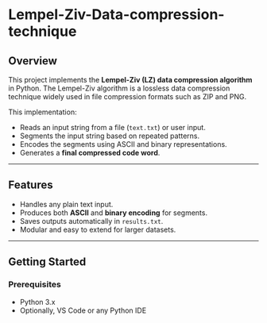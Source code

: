 # Lempel-Ziv-Data-compression-technique

## Overview
This project implements the **Lempel-Ziv (LZ) data compression algorithm** in Python. The Lempel-Ziv algorithm is a lossless data compression technique widely used in file compression formats such as ZIP and PNG.  

This implementation:
- Reads an input string from a file (`text.txt`) or user input.
- Segments the input string based on repeated patterns.
- Encodes the segments using ASCII and binary representations.
- Generates a **final compressed code word**.

---

## Features
- Handles any plain text input.
- Produces both **ASCII** and **binary encoding** for segments.
- Saves outputs automatically in `results.txt`.
- Modular and easy to extend for larger datasets.

---

## Getting Started

### Prerequisites
- Python 3.x
- Optionally, VS Code or any Python IDE

